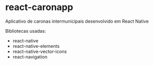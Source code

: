 # react-caronapp
Aplicativo de caronas intermunicipais desenvolvido em React Native



Bibliotecas usadas:
- react-native
- react-native-elements
- react-native-vector-icons
- react-navigation

